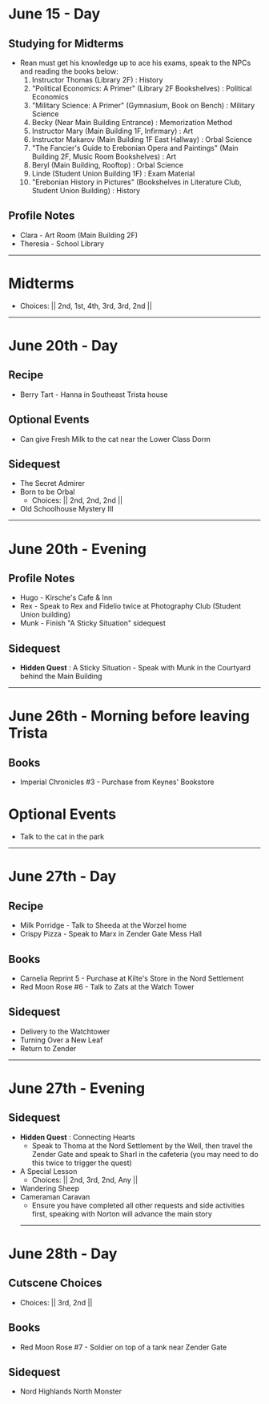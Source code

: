 # June 15 - Day
## Studying for Midterms
- Rean must get his knowledge up to ace his exams, speak to the NPCs and reading the books below:
  1. Instructor Thomas (Library 2F) : History
  2. "Political Economics: A Primer" (Library 2F Bookshelves) : Political Economics
  3. "Military Science: A Primer" (Gymnasium, Book on Bench) : Military Science
  4. Becky (Near Main Building Entrance) : Memorization Method
  5. Instructor Mary (Main Building 1F, Infirmary) : Art
  6. Instructor Makarov (Main Building 1F East Hallway) : Orbal Science
  7. "The Fancier's Guide to Erebonian Opera and Paintings" (Main Building 2F, Music Room Bookshelves) : Art
  8. Beryl (Main Building, Rooftop) : Orbal Science
  9. Linde (Student Union Building 1F) : Exam Material
  10. "Erebonian History in Pictures" (Bookshelves in Literature Club, Student Union Building) : History
## Profile Notes
- Clara - Art Room (Main Building 2F)
- Theresia - School Library
----------------------------------------------------------------------------------
# Midterms
- Choices: || 2nd, 1st, 4th, 3rd, 3rd, 2nd ||
----------------------------------------------------------------------------------
# June 20th - Day
## Recipe
- Berry Tart - Hanna in Southeast Trista house
## Optional Events
- Can give Fresh Milk to the cat near the Lower Class Dorm
## Sidequest
- The Secret Admirer
- Born to be Orbal
  - Choices: || 2nd, 2nd, 2nd ||
- Old Schoolhouse Mystery III
----------------------------------------------------------------------------------
# June 20th - Evening
## Profile Notes
- Hugo - Kirsche's Cafe & Inn
- Rex - Speak to Rex and Fidelio twice at Photography Club (Student Union building)
- Munk - Finish "A Sticky Situation" sidequest
## Sidequest
- **Hidden Quest** : A Sticky Situation - Speak with Munk in the Courtyard behind the Main Building
----------------------------------------------------------------------------------
# June 26th - Morning before leaving Trista
## Books
- Imperial Chronicles #3 - Purchase from Keynes' Bookstore
# Optional Events
- Talk to the cat in the park
----------------------------------------------------------------------------------
# June 27th - Day
## Recipe
- Milk Porridge - Talk to Sheeda at the Worzel home
- Crispy Pizza - Speak to Marx in Zender Gate Mess Hall
## Books
- Carnelia Reprint 5 - Purchase at Kilte's Store in the Nord Settlement
- Red Moon Rose #6 - Talk to Zats at the Watch Tower
## Sidequest
- Delivery to the Watchtower
- Turning Over a New Leaf
- Return to Zender
----------------------------------------------------------------------------------
# June 27th - Evening
## Sidequest
- **Hidden Quest** : Connecting Hearts
  - Speak to Thoma at the Nord Settlement by the Well, then travel the Zender Gate and speak to Sharl in the cafeteria (you may need to do this twice to trigger the quest)
- A Special Lesson
  - Choices: || 2nd, 3rd, 2nd, Any ||
- Wandering Sheep
- Cameraman Caravan
  - Ensure you have completed all other requests and side activities first, speaking with Norton will advance the main story
  ----------------------------------------------------------------------------------
# June 28th - Day
## Cutscene Choices
- Choices: || 3rd, 2nd ||
## Books
- Red Moon Rose #7 - Soldier on top of a tank near Zender Gate
## Sidequest
- Nord Highlands North Monster